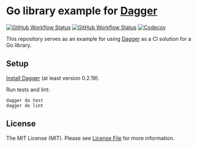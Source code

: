 # Go library example for [Dagger](https://dagger.io/)

[![GitHub Workflow Status](https://img.shields.io/github/workflow/status/sagikazarmark/dagger-go-library/CI?style=flat-square)](https://github.com/sagikazarmark/dagger-go-library/actions?query=workflow%3ACI)
[![GitHub Workflow Status](https://img.shields.io/github/workflow/status/sagikazarmark/dagger-go-library/Dagger?style=flat-square)](https://github.com/sagikazarmark/dagger-go-library/actions?query=workflow%3ADagger)
[![Codecov](https://img.shields.io/codecov/c/github/sagikazarmark/dagger-go-library?style=flat-square)](https://codecov.io/gh/sagikazarmark/dagger-go-library)

This repository serves as an example for using [Dagger](https://dagger.io/) as a CI solution for a Go library.


## Setup

[Install Dagger](https://docs.dagger.io/install) (at least version 0.2.19).

Run tests and lint:

```shell
dagger do test
dagger do lint
```


## License

The MIT License (MIT). Please see [License File](LICENSE) for more information.
